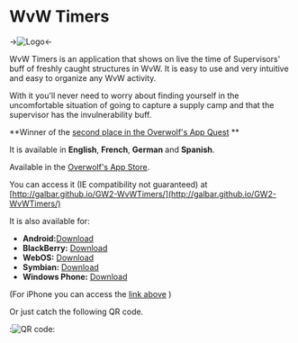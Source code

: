 WvW Timers
==========

->![Logo](http://galbar.github.io/GW2-WvWTimers/icon.png)<-

WvW Timers is an application that shows on live the time of Supervisors' buff of freshly caught structures in WvW. It is easy to use and very intuitive and easy to organize any WvW activity.

With it you'll never need to worry about finding yourself in the uncomfortable situation of going to capture a supply camp and that the supervisor has the invulnerability buff.

**Winner of the [second place in the Overwolf's App Quest](http://www.overwolf.com/Appstore/App-Contest-Winners-2013/) **

It is available in **English**, **French**, **German** and **Spanish**.

Available in the [Overwolf's App Store](http://www.overwolf.com/Appstore/#appId=Galbar_GW2_WvW_Timers).

You can access it (IE compatibility not guaranteed) at [http://galbar.github.io/GW2-WvWTimers/](http://galbar.github.io/GW2-WvWTimers/)

It is also available for:
* **Android:**[Download](https://build.phonegap.com/apps/440645/download/android/?qr_key=KisptxnCYUotJEmsyfPc)
* **BlackBerry:** [Download](https://build.phonegap.com/apps/440645/download/blackberry/?qr_key=KisptxnCYUotJEmsyfPc)
* **WebOS:** [Download](https://build.phonegap.com/apps/440645/download/webos/?qr_key=KisptxnCYUotJEmsyfPc)
* **Symbian:** [Download](https://build.phonegap.com/apps/440645/download/symbian/?qr_key=KisptxnCYUotJEmsyfPc)
* **Windows Phone:** [Download](https://build.phonegap.com/apps/440645/download/winphone/?qr_key=KisptxnCYUotJEmsyfPc)

(For iPhone you can access the [link above](http://galbar.github.io/GW2-WvWTimers/) )

Or just catch the following QR code.

:![QR code](http://clan-redencion.com/media/kunena/attachments/283/chart.png):
